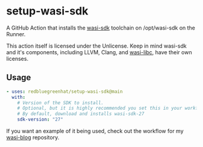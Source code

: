 # setup-wasi-sdk

A GitHub Action that installs the [wasi-sdk](https://github.com/WebAssembly/wasi-sdk) toolchain on /opt/wasi-sdk on the Runner.

This action itself is licensed under the Unlicense. Keep in mind wasi-sdk and it's components, including LLVM, Clang, and [wasi-libc](https://github.com/WebAssembly/wasi-libc), have their own licenses.

## Usage

```yaml
- uses: redbluegreenhat/setup-wasi-sdk@main
  with:
    # Version of the SDK to install.
    # Optional, but it is highly recommended you set this in your workflow explicitly
    # By default, download and installs wasi-sdk-27
    sdk-version: "27"
```

If you want an example of it being used, check out the workflow for my [wasi-blog](https://github.com/redbluegreenhat/wasi-blog/blob/main/.github/workflows/main.yml) repository.
